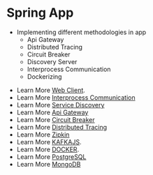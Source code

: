 # Spring App

* Implementing different methodologies in app
  * Api Gateway
  * Distributed Tracing
  * Circuit Breaker
  * Discovery Server
  * Interprocess Communication
  * Dockerizing

- Learn More [Web Client](https://docs.spring.io/spring-framework/docs/current/javadoc-api/org/springframework/web/reactive/function/client/WebClient.html/).
- Learn More [Interprocess Communication](https://www.nginx.com/blog/building-microservices-inter-process-communication/)
- Learn More [Service Discovery](https://cloud.spring.io/spring-cloud-netflix/reference/html/)
- Learn More [Api Gateway](https://cloud.spring.io/spring-cloud-gateway/reference/html/)
- Learn More [Circuit Breaker](https://spring.io/projects/spring-cloud-circuitbreaker)
- Learn More [Distributed Tracing](https://spring.io/projects/spring-cloud-sleuth)
- Learn More [Zipkin](https://zipkin.io/pages/quickstart.html)
- Learn More [KAFKAJS](https://kafka.js.org/).
- Learn More [DOCKER](https://www.docker.com/).
- Learn More [PostgreSQL](https://postgresql.org)
- Learn More [MongoDB](https://www.mongodb.com/docs/)